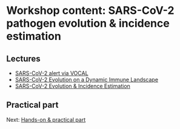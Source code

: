 # Workshop content: SARS-CoV-2 pathogen evolution & incidence estimation

## Lectures

* [SARS-CoV-2 alert via VOCAL](https://docs.google.com/presentation/d/17J-wSXF_fxDXV_y91Mayncv9Oozzpm3R16sV3xoQisE/edit?usp=sharing)
* [SARS-CoV-2 Evolution on a Dynamic Immune Landscape](https://docs.google.com/presentation/d/12r0U-9jIzED0OahZcKxEJgegxWlzVdSaPHWj8h3keLo/edit?usp=sharing)
* [SARS-CoV-2 Evolution & Incidence Estimation](https://docs.google.com/presentation/d/1xQ_FW3GTST7qVq7mnT28ZGXiyvSZHbZgATMZyV5k17o/edit?usp=sharing)

## Practical part

Next: [Hands-on & practical part](hands-on_1_setup.md)

